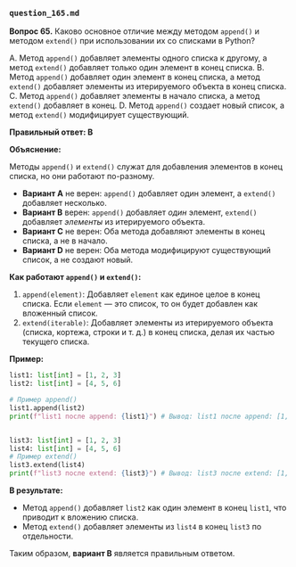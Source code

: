 ### `question_165.md`

**Вопрос 65.** Каково основное отличие между методом `append()` и методом `extend()` при использовании их со списками в Python?

A.  Метод `append()` добавляет элементы одного списка к другому, а метод `extend()` добавляет только один элемент в конец списка.
B.  Метод `append()` добавляет один элемент в конец списка, а метод `extend()` добавляет элементы из итерируемого объекта в конец списка.
C.  Метод `append()` добавляет элементы в начало списка, а метод `extend()` добавляет в конец.
D.  Метод `append()` создает новый список, а метод `extend()` модифицирует существующий.

**Правильный ответ: B**

**Объяснение:**

Методы `append()` и `extend()` служат для добавления элементов в конец списка, но они работают по-разному.

*   **Вариант A** не верен: `append()` добавляет один элемент, а `extend()` добавляет несколько.
*   **Вариант B** верен: `append()` добавляет *один* элемент, `extend()` добавляет *элементы* из итерируемого объекта.
*   **Вариант C** не верен: Оба метода добавляют элементы в конец списка, а не в начало.
*   **Вариант D** не верен: Оба метода модифицируют существующий список, а не создают новый.

**Как работают `append()` и `extend()`:**

1.  `append(element)`: Добавляет `element` как единое целое в конец списка. Если `element` — это список, то он будет добавлен как вложенный список.
2.  `extend(iterable)`: Добавляет элементы из итерируемого объекта (списка, кортежа, строки и т. д.) в конец списка, делая их частью текущего списка.

**Пример:**

```python
list1: list[int] = [1, 2, 3]
list2: list[int] = [4, 5, 6]

# Пример append()
list1.append(list2)
print(f"list1 после append: {list1}") # Вывод: list1 после append: [1, 2, 3, [4, 5, 6]]


list3: list[int] = [1, 2, 3]
list4: list[int] = [4, 5, 6]
# Пример extend()
list3.extend(list4)
print(f"list3 после extend: {list3}") # Вывод: list3 после extend: [1, 2, 3, 4, 5, 6]

```

**В результате:**

*   Метод `append()` добавляет `list2` как один элемент в конец `list1`, что приводит к вложению списка.
*   Метод `extend()` добавляет элементы из `list4` в конец `list3` по отдельности.

Таким образом, **вариант B** является правильным ответом.
